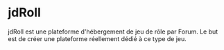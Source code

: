 jdRoll
======

jdRoll est une plateforme d'hébergement de jeu de rôle par Forum. Le but est de créer une plateforme réellement dédié à ce type de jeu.
